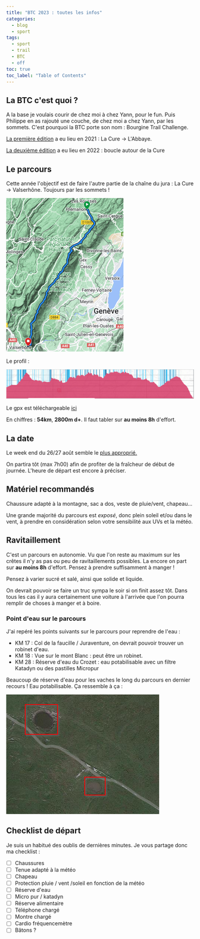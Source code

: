```yaml
---
title: "BTC 2023 : toutes les infos"
categories:
  - blog
  - sport
tags:
  - sport
  - trail
  - BTC
  - off
toc: true
toc_label: "Table of Contents"
---
```


## La BTC c'est quoi ?

A la base je voulais courir de chez moi à chez Yann, pour le fun. Puis Philippe en as rajouté une couche, de chez moi a chez Yann, par les sommets. C'est pourquoi la BTC porte son nom : Bourgine Trail Challenge.

[La première édition](https://www.strava.com/activities/9313146910) a eu lieu en 2021 : La Cure -> L'Abbaye.

[La deuxième édition](https://www.strava.com/activities/8111529461) a eu lieu en 2022 : boucle autour de la Cure

## Le parcours

Cette année l'objectif est de faire l'autre partie de la chaîne du jura : La Cure -> Valserhône. Toujours par les sommets !

![overview](/assets/images/2023/btc/overview.png)

Le profil :

![profil](/assets/images/2023/btc/profil.png)

Le gpx est téléchargeable [ici](/assets/fichiers/BTC_2023.gpx)

En chiffres : __54km__, __2800m d+__. Il faut tabler sur __au moins 8h__ d'effort.

## La date

Le week end du 26/27 août semble le [plus approprié.](https://framadate.org/o9WqDGa6q4FODbjF)

On partira tôt (max 7h00) afin de profiter de la fraîcheur de début de journée. L'heure de départ est encore à préciser.

## Matériel recommandés

Chaussure adapté à la montagne, sac a dos, veste de pluie/vent, chapeau...

Une grande majorité du parcours est _exposé_, donc plein soleil et/ou dans le vent, à prendre en considération selon votre sensibilité aux UVs et la météo.

## Ravitaillement

C'est un parcours en autonomie. Vu que l'on reste au maximum sur les crêtes il n'y as pas ou peu de ravitaillements possibles. La encore on part sur __au moins 8h__ d'effort. Pensez à prendre suffisamment à manger !

Pensez à varier sucré et salé, ainsi que solide et liquide.

On devrait pouvoir se faire un truc sympa le soir si on finit assez tôt. Dans tous les cas il y aura certainement une voiture à l'arrivée que l'on pourra remplir de choses à manger et à boire.

### Point d'eau sur le parcours

J'ai repéré les points suivants sur le parcours pour reprendre de l'eau :

- KM 17 : Col de la faucille / Juraventure, on devrait pouvoir trouver un robinet d'eau.
- KM 18 : Vue sur le mont Blanc : peut être un robinet.
- KM 28 : Réserve d'eau du Crozet : eau potabilisable avec un filtre Katadyn ou des pastilles Micropur

Beaucoup de réserve d'eau pour les vaches le long du parcours en dernier recours ! Eau potabilisable. Ça ressemble à ça :

![Trou d'eau](/assets/images/2023/btc/troudeau.png)

## Checklist de départ

Je suis un habitué des oublis de dernières minutes. Je vous partage donc ma checklist :

- [ ] Chaussures
- [ ] Tenue adapté à la météo
- [ ] Chapeau
- [ ] Protection pluie / vent /soleil en fonction de la météo
- [ ] Réserve d'eau
- [ ] Micro pur / katadyn
- [ ] Réserve alimentaire
- [ ] Téléphone chargé
- [ ] Montre chargé
- [ ] Cardio fréquencemètre
- [ ] Bâtons ?
